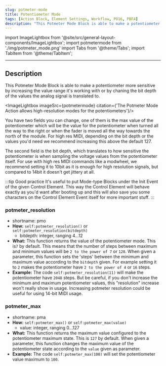 ```yaml
---
slug: potmeter-mode
title: Potentiometer Mode
tags: [Action Block, Element Settings, Workflow, PO16, PBF4]
description: "This Potmeter Mode Block is able to make a potentiometer more sensitive by increasing the value range it's working with or by chaning the bit depth of the values the analog signal is translated to."
---
```


import ImageLightbox from '@site/src/general-layout-components/ImageLightbox';
import potmetermode from './img/potmeter_mode.png'
import Tabs from '@theme/Tabs';
import TabItem from '@theme/TabItem';

---

<Tabs>
  <TabItem value="About Code Blocks" label="About Code Blocks" default>

## Description

This Potmeter Mode Block is able to make a potentiometer more sensitive by increasing the value range it's working with or by chaning the bit depth of the values the analog signal is translated to.

<ImageLightbox imageSrc={potmetermode} citation={'The Potmeter Mode Action allows high-resolution modes for the potentiometers'}/>

You have two fields you can change, one of them is the max value of the potentiometer which will be the value for the potentiometer when turned all the way to the right or when the fader is moved all the way towards the north of the module. For high res MIDI, depending on the bit depth or the values you'd need we recommend increasing this above the default 127.

The second field is the bit depth, which translates to how sensitive the potentiometer is when sampling the voltage values from the potentiometer itself. For use with high res MIDI commands like a modwheel, we recommend setting it to 10bit as it is enough for high resolution signals, but compared to 14bit it doesn't get jittery at all. 


:::tip Good practice
It's useful to put Mode-type Blocks under the Init Event of the given Control Element. This way the Control Element will behave exactly as you'd want after booting up and this will also save you some characters on the Control Element Event itself for more important stuff.
:::


  </TabItem>
  <TabItem value="Reference Manual Entry" label="Reference Manual Entry">



### potmeter_resolution	
- shortname: pmo
- **How:** `self:potmeter_resolution()` or `self:potmeter_resolution(bitdepth)`
    - bitdepth: integer, ranging 4...12
- **What:** This function returns the value of the potentiometer mode. This is`7` by default. This means that the number of steps between maximum and minimum values will be `2 to the power of 7` or `128`.
  When given a parameter, this function sets the 'steps' between the minimum and maximum value according to the `bitdepth` given. For example setting it to `2` makes the potentiometer have `2 to the power of 4` or `16` steps.
- **Example:** The code `self:potmeter_resolution(11)` will make the potentiometer have `2048` steps. But be careful, if you don't increase the minimum and maximum potentiometer values, this "resolution" increase won't really show in usage.
Increasing potmeter resolution could be useful for using 14-bit MIDI usage.

### potmeter_max 
- shortname: pma
- **How:** `self:potmeter_max()` or `self:potmeter_max(value)`
    - value: integer, ranging 0...127
- **What:** This function returns the maximum value configured to the potentiometer maximum state. This is `127` by default.
  When given a parameter, this function changes the maximum value of the potentiometer state according to the `value` given as parameter.
- **Example:** The code `self:potmeter_max(100)` will set the potentiometer value maximum to `100`.

</TabItem>
</Tabs>


